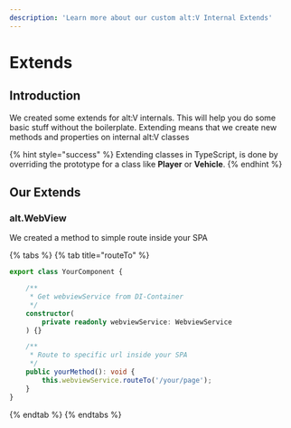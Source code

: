 ```yaml
---
description: 'Learn more about our custom alt:V Internal Extends'
---
```


# Extends

## Introduction

We created some extends for alt:V internals. This will help you do some basic stuff without the boilerplate. Extending means that we create new methods and properties on internal alt:V classes

{% hint style="success" %}
Extending classes in TypeScript, is done by overriding the prototype for a class like **Player** or **Vehicle**.
{% endhint %}

## Our Extends

### alt.WebView

We created a method to simple route inside your SPA

{% tabs %}
{% tab title="routeTo" %}
```typescript
export class YourComponent {

    /**
     * Get webviewService from DI-Container
     */
    constructor(
        private readonly webviewService: WebviewService
    ) {}

    /**
     * Route to specific url inside your SPA
     */
    public yourMethod(): void {
        this.webviewService.routeTo('/your/page');
    }
}
```
{% endtab %}
{% endtabs %}

